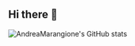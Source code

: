 ## Hi there 👋

![AndreaMarangione's GitHub stats](https://github-readme-stats.vercel.app/api?username=AndreaMarangione&show_icons=true&theme=radical)


<!--
**AndreaMarangione/AndreaMarangione** is a ✨ _special_ ✨ repository because its `README.md` (this file) appears on your GitHub profile.

Here are some ideas to get you started:

- 📫 How to reach me: ...
- 😄 Pronouns: ...
- ⚡ Fun fact: ...
-->
